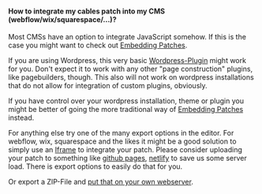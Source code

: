 #### How to integrate my cables patch into my CMS (webflow/wix/squarespace/...)?

Most CMSs have an option to integrate JavaScript somehow. If this is the case you
might want to check out [Embedding Patches](../../../4_export_embed/dev_embed/dev_embed).

If you are using Wordpress, this very basic [Wordpress-Plugin]() might work for you. Don't
expect it to work with any other "page construction" plugins, like pagebuilders, though. This
also will not work on wordpress installations that do not allow for integration of custom
plugins, obviously.

If you have control over your wordpress installation, theme or plugin you might be
better of going the more traditional way of [Embedding Patches](../../../4_export_embed/dev_embed/dev_embed) instead.

For anything else try one of the many export options in the editor. For webflow, wix, squarespace
and the likes it might be a good solution to simply use an [Iframe](https://www.w3schools.com/tags/tag_iframe.asp) to integrate your patch.
Please consider uploading your patch to something like [github pages](https://pages.github.com/), [netlify](https://www.netlify.com/) to
save us some server load. There is export options to easily do that for you. 

Or export a ZIP-File  and [put that on your own webserver](../../../4_export_embed/dev_embed_webservers/dev_embed_webservers).

